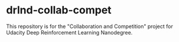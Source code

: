 # drlnd-collab-compet
This repository is for the "Collaboration and Competition" project for Udacity Deep Reinforcement Learning Nanodegree.
